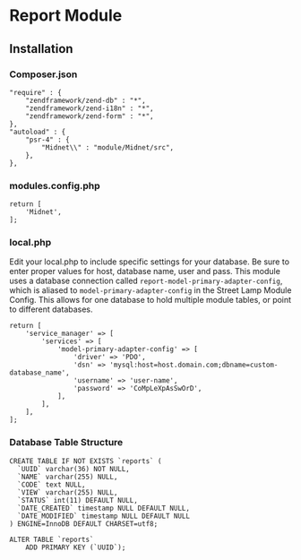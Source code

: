 # Report Module

## Installation

### Composer.json
	"require" : {
		"zendframework/zend-db" : "*",
		"zendframework/zend-i18n" : "*",
		"zendframework/zend-form" : "*",
	}, 
	"autoload" : {
		"psr-4" : {
			"Midnet\\" : "module/Midnet/src",
		},
	},

### modules.config.php
	return [
		'Midnet',
	];
	
### local.php

Edit your local.php to include specific settings for your database.  Be sure to enter proper values for host, database name, user and pass.  This module uses a database connection called `report-model-primary-adapter-config`, which is aliased to `model-primary-adapter-config` in the Street Lamp Module Config.  This allows for one database to hold multiple module tables, or point to different databases.

	return [
		'service_manager' => [
		    'services' => [
		        'model-primary-adapter-config' => [
		            'driver' => 'PDO',
		            'dsn' => 'mysql:host=host.domain.com;dbname=custom-database_name',
		            'username' => 'user-name',
		            'password' => 'CoMpLeXpAsSwOrD',
		        ],
		    ],
		],
	];

### Database Table Structure

	CREATE TABLE IF NOT EXISTS `reports` (
	  `UUID` varchar(36) NOT NULL,
	  `NAME` varchar(255) NULL,
	  `CODE` text NULL,
	  `VIEW` varchar(255) NULL,
	  `STATUS` int(11) DEFAULT NULL,
	  `DATE_CREATED` timestamp NULL DEFAULT NULL,
	  `DATE_MODIFIED` timestamp NULL DEFAULT NULL
	) ENGINE=InnoDB DEFAULT CHARSET=utf8;
	
	ALTER TABLE `reports`
		ADD PRIMARY KEY (`UUID`);